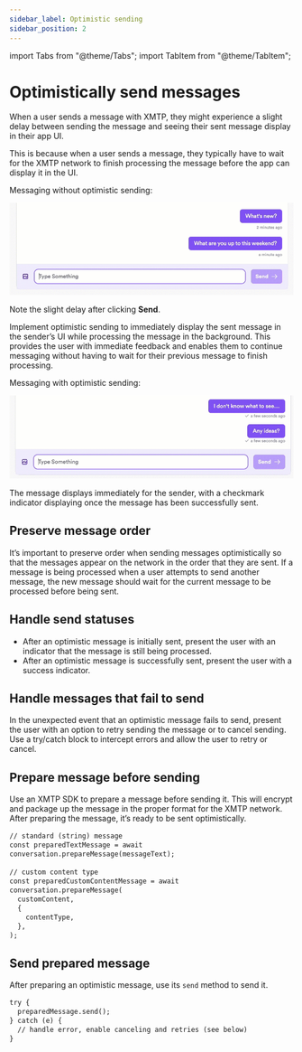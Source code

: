 ```yaml
---
sidebar_label: Optimistic sending
sidebar_position: 2
---
```


import Tabs from "@theme/Tabs";
import TabItem from "@theme/TabItem";

# Optimistically send messages

When a user sends a message with XMTP, they might experience a slight delay between sending the message and seeing their sent message display in their app UI.

This is because when a user sends a message, they typically have to wait for the XMTP network to finish processing the message before the app can display it in the UI.

Messaging without optimistic sending:

![Messaging without optimistic sending. Note the slight delay after clicking Send.](img/without-opt-sending.gif)

Note the slight delay after clicking **Send**.

Implement optimistic sending to immediately display the sent message in the sender’s UI while processing the message in the background. This provides the user with immediate feedback and enables them to continue messaging without having to wait for their previous message to finish processing.

Messaging with optimistic sending:

![Messaging with optimistic sending. The message displays immediately for the sender, with a checkmark indicator displaying once the message has been successfully sent.](img/with-opt-sending.gif)

The message displays immediately for the sender, with a checkmark indicator displaying once the message has been successfully sent.

## Preserve message order

It’s important to preserve order when sending messages optimistically so that the messages appear on the network in the order that they are sent. If a message is being processed when a user attempts to send another message, the new message should wait for the current message to be processed before being sent.

## Handle send statuses

- After an optimistic message is initially sent, present the user with an indicator that the message is still being processed.
- After an optimistic message is successfully sent, present the user with a success indicator.

## Handle messages that fail to send

In the unexpected event that an optimistic message fails to send, present the user with an option to retry sending the message or to cancel sending. Use a try/catch block to intercept errors and allow the user to retry or cancel.

## Prepare message before sending

Use an XMTP SDK to prepare a message before sending it. This will encrypt and package up the message in the proper format for the XMTP network. After preparing the message, it’s ready to be sent optimistically.

<Tabs groupId="sdk-langs">
<TabItem value="js" label="JavaScript">

```tsx
// standard (string) message
const preparedTextMessage = await conversation.prepareMessage(messageText);

// custom content type
const preparedCustomContentMessage = await conversation.prepareMessage(
  customContent,
  {
    contentType,
  },
);
```

</TabItem>
</Tabs>

## Send prepared message

After preparing an optimistic message, use its `send` method to send it.

<Tabs groupId="sdk-langs">
<TabItem value="js" label="JavaScript">

```tsx
try {
  preparedMessage.send();
} catch (e) {
  // handle error, enable canceling and retries (see below)
}
```

</TabItem>
</Tabs>
